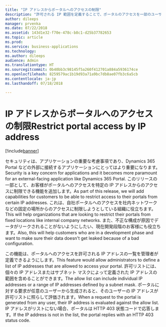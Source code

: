 ```yaml
---
title: "IP アドレスからポータルへのアクセスの制限"
description: "許可される IP 範囲を定義することで、ポータルのアクセスを一部のユーザーのみに制限します"
author: dileeps
manager: prvenka
ms.date: 07/22/2018
ms.assetid: 143d1e32-f70e-478c-b8c1-d25b37782653
ms.topic: article
ms.prod: 
ms.service: business-applications
ms.technology: 
ms.author: dileeps
audience: Admin
ms.translationtype: HT
ms.sourcegitcommit: 0b40bb3c98145f5a260f412701a884a5936174ce
ms.openlocfilehash: 8259579ac1b19d93a71a9bc7db8ae07fb3c6a5cb
ms.contentlocale: ja-jp
ms.lasthandoff: 07/18/2018

---
```

# <a name="restrict-portal-access-by-ip-address"></a><span data-ttu-id="fbf5d-103">IP アドレスからポータルへのアクセスの制限</span><span class="sxs-lookup"><span data-stu-id="fbf5d-103">Restrict portal access by IP address</span></span>

[!include[banner](../../../includes/banner.md)]


<span data-ttu-id="fbf5d-104">セキュリティは、アプリケーションの重要な考慮事項であり、Dynamics 365 Portal などの外部に接続するアプリケーションにとってはより重要になります。</span><span class="sxs-lookup"><span data-stu-id="fbf5d-104">Security is a key concern for applications and it becomes more paramount for an external-facing application like Dynamics 365 Portal.</span></span> <span data-ttu-id="fbf5d-105">このリリースの一部として、お客様がポータルへのアクセスを特定の IP アドレスからのアクセスに制限できる機能を追加します。</span><span class="sxs-lookup"><span data-stu-id="fbf5d-105">As part of this release, we will add capabilities for customers to be able to restrict access to their portals from certain IP addresses.</span></span> <span data-ttu-id="fbf5d-106">これは、自社ポータルへのアクセスを社内ネットワークなどの固定の場所からのアクセスに制限しようとしている組織に役立ちます。</span><span class="sxs-lookup"><span data-stu-id="fbf5d-106">This will help organizations that are looking to restrict their portals from fixed locations like internal company networks.</span></span> <span data-ttu-id="fbf5d-107">また、不正な構成が原因でデータがリークされることがないようにしたい、現在開発段階のお客様にも役立ちます。</span><span class="sxs-lookup"><span data-stu-id="fbf5d-107">Also, this will help customers who are in a development phase and want to make sure their data doesn't get leaked because of a bad configuration.</span></span>

<span data-ttu-id="fbf5d-108">この機能は、ポータルへのアクセスを許可される IP アドレスの一覧を管理者が定義できるようにします。</span><span class="sxs-lookup"><span data-stu-id="fbf5d-108">This feature would allow administrators to define a list of IP addresses that are allowed to access your portal.</span></span> <span data-ttu-id="fbf5d-109">許可リストには、個々の IP アドレスまたはサブネット マスクによって定義された IP アドレスの範囲を含めることができます。</span><span class="sxs-lookup"><span data-stu-id="fbf5d-109">The allow list can include individual IP addresses or a range of IP addresses defined by a subnet mask.</span></span> <span data-ttu-id="fbf5d-110">ポータルに対する要求が任意のユーザーから生成されると、そのユーザーの IP アドレスが許可リストに照らして評価されます。</span><span class="sxs-lookup"><span data-stu-id="fbf5d-110">When a request to the portal is generated from any user, their IP address is evaluated against the allow list.</span></span> <span data-ttu-id="fbf5d-111">IP アドレスがリストにない場合、ポータルは HTTP 403 状態コードで応答します。</span><span class="sxs-lookup"><span data-stu-id="fbf5d-111">If the IP address is not in the list, the portal replies with an HTTP 403 status code.</span></span>

<!--
### Who uses this feature
This feature is intended for administrators who are managing portals.
## Status
### Development status
Generally available
#### Target timeframe
October 2018
### Availability 
Cloud
### Regional availability
Global
-->

